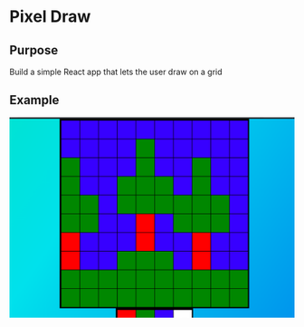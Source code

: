 # Pixel Draw
## Purpose 
Build a simple React app that lets the user draw on a grid

## Example

![example](img/image.png)

